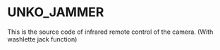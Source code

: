 # UNKO_JAMMER
This is the source code of infrared remote control of the camera. (With washlette jack function)
